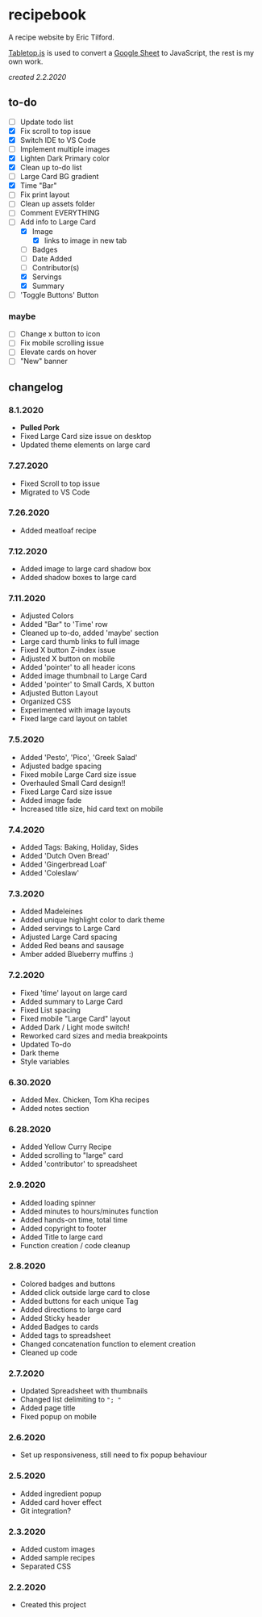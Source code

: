 # recipebook

A recipe website by Eric Tilford.

[Tabletop.js](https://github.com/jsoma/tabletop) is used to convert a [Google Sheet](https://docs.google.com/spreadsheets/d/1kHpjMZl3TVcLbt_eNIu0k77wfSInQFHScgt5vDm51TE/edit#gid=0) to JavaScript, the rest is my own work.

*created 2.2.2020*

## to-do
- [ ] Update todo list
- [x] Fix scroll to top issue
- [x] Switch IDE to VS Code
- [ ] Implement multiple images 
- [x] Lighten Dark Primary color
- [x] Clean up to-do list
- [ ] Large Card BG gradient
- [x] Time "Bar"
- [ ] Fix print layout
- [ ] Clean up assets folder
- [ ] Comment EVERYTHING
- [ ] Add info to Large Card
  - [x] Image
    - [x] links to image in new tab
  - [ ] Badges
  - [ ] Date Added
  - [ ] Contributor(s)
  - [x] Servings
  - [x] Summary
- [ ] 'Toggle Buttons' Button

### maybe 
- [ ] Change x button to icon
- [ ] Fix mobile scrolling issue
- [ ] Elevate cards on hover
- [ ] "New" banner

## changelog

### 8.1.2020
- **Pulled Pork**
- Fixed Large Card size issue on desktop
- Updated theme elements on large card

### 7.27.2020
- Fixed Scroll to top issue
- Migrated to VS Code

### 7.26.2020
- Added meatloaf recipe

### 7.12.2020
- Added image to large card shadow box
- Added shadow boxes to large card

### 7.11.2020
- Adjusted Colors
- Added "Bar" to 'Time' row
- Cleaned up to-do, added 'maybe' section
- Large card thumb links to full image
- Fixed X button Z-index issue
- Adjusted X button on mobile
- Added 'pointer' to all header icons
- Added image thumbnail to Large Card
- Added 'pointer' to Small Cards, X button
- Adjusted Button Layout
- Organized CSS
- Experimented with image layouts
- Fixed large card layout on tablet

### 7.5.2020
- Added 'Pesto', 'Pico', 'Greek Salad'
- Adjusted badge spacing
- Fixed mobile Large Card size issue
- Overhauled Small Card design!!
- Fixed Large Card size issue
- Added image fade
- Increased title size, hid card text on mobile

### 7.4.2020
- Added Tags: Baking, Holiday, Sides
- Added 'Dutch Oven Bread'
- Added 'Gingerbread Loaf'
- Added 'Coleslaw'

### 7.3.2020
- Added Madeleines
- Added unique highlight color to dark theme
- Added servings to Large Card
- Adjusted Large Card spacing
- Added Red beans and sausage
- Amber added Blueberry muffins :)

### 7.2.2020
- Fixed 'time' layout on large card
- Added summary to Large Card
- Fixed List spacing
- Fixed mobile "Large Card" layout
- Added Dark / Light mode switch!
- Reworked card sizes and media breakpoints
- Updated To-do
- Dark theme
- Style variables

### 6.30.2020
- Added Mex. Chicken, Tom Kha recipes
- Added notes section

### 6.28.2020
- Added Yellow Curry Recipe
- Added scrolling to "large" card
- Added 'contributor' to spreadsheet

### 2.9.2020
- Added loading spinner
- Added minutes to hours/minutes function
- Added hands-on time, total time
- Added copyright to footer
- Added Title to large card
- Function creation / code cleanup

### 2.8.2020
- Colored badges and buttons
- Added click outside large card to close
- Added buttons for each unique Tag
- Added directions to large card
- Added Sticky header
- Added Badges to cards
- Added tags to spreadsheet
- Changed concatenation function to element creation
- Cleaned up code

### 2.7.2020
- Updated Spreadsheet with thumbnails
- Changed list delimiting to `"; "`
- Added page title
- Fixed popup on mobile

### 2.6.2020
- Set up responsiveness, still need to fix popup behaviour

### 2.5.2020
- Added ingredient popup
- Added card hover effect
- Git integration?

### 2.3.2020
- Added custom images
- Added sample recipes
- Separated CSS

### 2.2.2020
- Created this project
